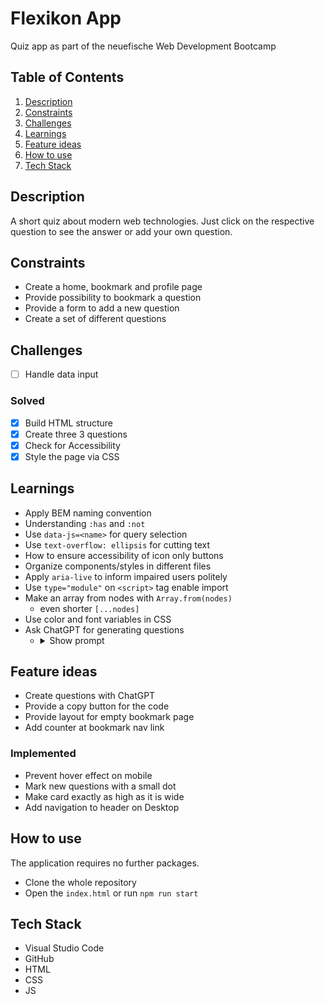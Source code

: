# Flexikon App

Quiz app as part of the neuefische Web Development Bootcamp

## Table of Contents

1. [Description](#description)
2. [Constraints](#constraints)
3. [Challenges](#challenges)
4. [Learnings](#learnings)
5. [Feature ideas](#feature-ideas)
6. [How to use](#how-to-use)
7. [Tech Stack](#tech-stack)

## Description

A short quiz about modern web technologies. Just click on the respective question to see the answer or add your own question.

## Constraints

-   Create a home, bookmark and profile page
-   Provide possibility to bookmark a question
-   Provide a form to add a new question
-   Create a set of different questions

## Challenges

-   [ ] Handle data input

### Solved

-   [x] Build HTML structure
-   [x] Create three 3 questions
-   [x] Check for Accessibility
-   [x] Style the page via CSS

## Learnings

-   Apply BEM naming convention
-   Understanding `:has` and `:not`
-   Use `data-js=<name>` for query selection
-   Use `text-overflow: ellipsis` for cutting text
-   How to ensure accessibility of icon only buttons
-   Organize components/styles in different files
-   Apply `aria-live` to inform impaired users politely
-   Use `type="module"` on `<script>` tag enable import
-   Make an array from nodes with `Array.from(nodes)`
    -   even shorter `[...nodes]`
-   Use color and font variables in CSS
-   Ask ChatGPT for generating questions
    - <details>
        <summary>Show prompt</summary>
        Hey, please pretend to be a html and css expert because I want you to help me create a random question either css or html related for a quiz. Here's an example:
        
        **Question (maximum of 80 characters):**
        Which CSS property can be used to invert the flexbox axes?
        
        **Answer (single line, only the html tag/css attribute:**
        flex-direction
        
        **Description (maximum of 80 characters):**
        The flex-direction property specifies the direction of the flexible items.
        
        **Code language (single word):**
        CSS
        
        **Code (each line individually):**
        div {
        display: flex;
        flex-direction: column;
        }
        
        Attention: in case you code has some html tags in it, make sure to replace the < > with `&lt;` and `&gt;`
        
        **Tags (maxium of 3, only one word each):**
        html
        css
        flexbox
        
        Could you please give me 6 questions back as a single JSON object, so that I can work on with it.
    </details>

## Feature ideas

-   Create questions with ChatGPT
-   Provide a copy button for the code
-   Provide layout for empty bookmark page
-   Add counter at bookmark nav link

### Implemented

-   Prevent hover effect on mobile
-   Mark new questions with a small dot
-   Make card exactly as high as it is wide
-   Add navigation to header on Desktop

## How to use

The application requires no further packages.

-   Clone the whole repository
-   Open the `index.html` or run `npm run start`

## Tech Stack

-   Visual Studio Code
-   GitHub
-   HTML
-   CSS
-   JS
